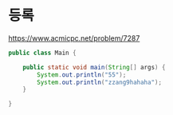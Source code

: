 # 등록
https://www.acmicpc.net/problem/7287

```java
public class Main {

	public static void main(String[] args) {
		System.out.println("55");
		System.out.println("zzang9hahaha");
	}

}

```

